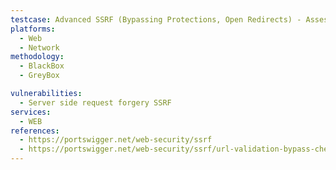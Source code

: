 ```yaml
---
testcase: Advanced SSRF (Bypassing Protections, Open Redirects) - Assess if open redirects can be chained with SSRF in the Web (HTTP/HTTPS) service, where a redirect from a trusted domain eventually leads to a restricted internal address
platforms: 
  - Web
  - Network
methodology: 
  - BlackBox
  - GreyBox

vulnerabilities:
  - Server side request forgery SSRF
services:
  - WEB
references:
  - https://portswigger.net/web-security/ssrf
  - https://portswigger.net/web-security/ssrf/url-validation-bypass-cheat-sheet
---
```

